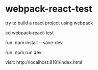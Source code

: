 # webpack-react-test
try to build a react project using webpack

cd webpack-react-test

run: npm install --save-dev

run: npm run dev

visit: http://localhost:8181/index.html

